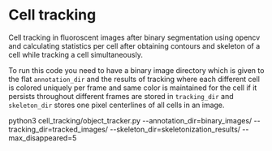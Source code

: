 # Cell tracking 
Cell tracking in fluoroscent images after binary segmentation using opencv and calculating statistics per cell after obtaining contours and skeleton of a cell while tracking a cell simultaneously.

To run this code you need to have a binary image directory which is given to the flat `annotation_dir` and the results of tracking where each different cell is colored uniquely per frame and same color is maintained for the cell if it persists throughout different frames are stored in `tracking_dir` and `skeleton_dir` stores one pixel centerlines of all cells in an image. 

python3 cell_tracking/object_tracker.py --annotation_dir=binary_images/ --tracking_dir=tracked_images/ --skeleton_dir=skeletonization_results/ --max_disappeared=5

